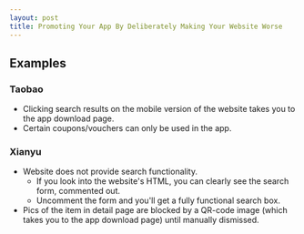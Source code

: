 ```yaml
---
layout: post
title: Promoting Your App By Deliberately Making Your Website Worse
---
```


## Examples
### Taobao
  * Clicking search results on the mobile version of the website takes you to the app download page.
  * Certain coupons/vouchers can only be used in the app.

### Xianyu
  * Website does not provide search functionality.
    * If you look into the website's HTML, you can clearly see the search form, commented out.
    * Uncomment the form and you'll get a fully functional search box.
  * Pics of the item in detail page are blocked by a QR-code image (which takes you to the app download page) until manually dismissed.
